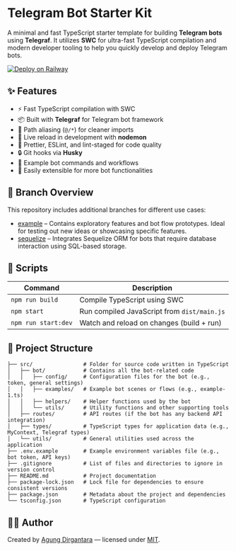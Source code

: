 # Telegram Bot Starter Kit

A minimal and fast TypeScript starter template for building **Telegram bots** using **Telegraf**. It utilizes **SWC** for ultra-fast TypeScript compilation and modern developer tooling to help you quickly develop and deploy Telegram bots.

[![Deploy on Railway](https://railway.com/button.svg)](https://railway.com/template/7cnESs?referralCode=K0_xcg)

## ✨ Features

- ⚡ Fast TypeScript compilation with SWC
- 📦 Built with **Telegraf** for Telegram bot framework
- 🧩 Path aliasing (`@/*`) for cleaner imports
- 🔁 Live reload in development with **nodemon**
- 🧹 Prettier, ESLint, and lint-staged for code quality
- 🔒 Git hooks via **Husky**
- 📝 Example bot commands and workflows
- 🚀 Easily extensible for more bot functionalities

## 🧪 Branch Overview

This repository includes additional branches for different use cases:

- [example](https://github.com/agoenks29D/Telegram-Bot/tree/example) – Contains exploratory features and bot flow prototypes. Ideal for testing out new ideas or showcasing specific features.
- [sequelize](https://github.com/agoenks29D/Telegram-Bot/tree/sequelize) – Integrates Sequelize ORM for bots that require database interaction using SQL-based storage.

## 🚀 Scripts

| Command             | Description                                 |
| ------------------- | ------------------------------------------- |
| `npm run build`     | Compile TypeScript using SWC                |
| `npm start`         | Run compiled JavaScript from `dist/main.js` |
| `npm run start:dev` | Watch and reload on changes (build + run)   |

## 📁 Project Structure

```text
├── src/                # Folder for source code written in TypeScript
│   ├── bot/            # Contains all the bot-related code
│   │   ├── config/     # Configuration files for the bot (e.g., token, general settings)
│   │   ├── examples/   # Example bot scenes or flows (e.g., example-1.ts)
│   │   ├── helpers/    # Helper functions used by the bot
│   │   └── utils/      # Utility functions and other supporting tools
│   ├── routes/         # API routes (if the bot has any backend API integration)
│   ├── types/          # TypeScript types for application data (e.g., MyContext, Telegraf types)
│   └── utils/          # General utilities used across the application
├── .env.example        # Example environment variables file (e.g., bot token, API keys)
├── .gitignore          # List of files and directories to ignore in version control
├── README.md           # Project documentation
├── package-lock.json   # Lock file for dependencies to ensure consistent versions
├── package.json        # Metadata about the project and dependencies
└── tsconfig.json       # TypeScript configuration
```

## 🧑‍💻 Author

Created by [Agung Dirgantara](mailto:agungmasda29@gmail.com) — licensed under [MIT](LICENSE).
